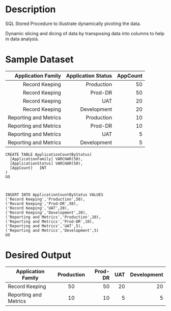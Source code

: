 # Description
SQL Stored Procedure to illustrate dynamically pivoting the data.

Dynamic slicing and dicing of data by transposing data into columns to help in data analysis.

# Sample Dataset
| Application Family | Application Status | AppCount |
| ------------: | ------------: | -----------: |
| Record Keeping | Production | 50 |
| Record Keeping | Prod-DR | 50 |
| Record Keeping | UAT | 20 |
| Record Keeping | Development | 20 |
| Reporting and Metrics | Production | 10 |
| Reporting and Metrics | Prod-DR | 10 |
| Reporting and Metrics | UAT | 5 |
| Reporting and Metrics | Development | 5 |


```````````````````````````````````````
CREATE TABLE ApplicationCountByStatus(
  [ApplicationFamily] VARCHAR(50),
  [ApplicationStatus] VARCHAR(50),
  [AppCount]   INT
)
GO


 
INSERT INTO ApplicationCountByStatus VALUES 
('Record Keeping','Production',50),
('Record Keeping','Prod-DR',50),
('Record Keeping','UAT',20),
('Record Keeping','Development',20),
('Reporting and Metrics','Production',10),
('Reporting and Metrics','Prod-DR',10),
('Reporting and Metrics','UAT',5),
('Reporting and Metrics','Development',5)
GO
`````````````````````````````````````````````

# Desired Output
| Application Family | Production | Prod-DR | UAT | Development |
| ------------- |:-------------:| -----:| -----:| ----:|
| Record Keeping | 50 | 50 | 20 | 20 |
| Reporting and Metrics | 10 | 10 | 5 | 5 |

